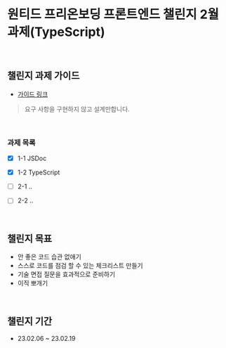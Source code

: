 # 원티드 프리온보딩 프론트엔드 챌린지 2월 과제(TypeScript)
<br/>

## 챌린지 과제 가이드

- [가이드 링크](https://gist.github.com/pocojang/3c3d4470a3d2a978b5ebfb3f613e40fa)

>요구 사항을 구현하지 않고 설계만합니다.

<br/>

### 과제 목록

- [x] 1-1 JSDoc
- [x] 1-2 TypeScript
- [ ] 2-1 ..
- [ ] 2-2 ..


<br>

## 챌린지 목표

- 안 좋은 코드 습관 없애기
- 스스로 코드를 점검 할 수 있는 체크리스트 만들기
- 기술 면접 질문을 효과적으로 준비하기
- 이직 뽀개기

<br>

## 챌린지 기간

- 23.02.06 ~ 23.02.19

<br>
